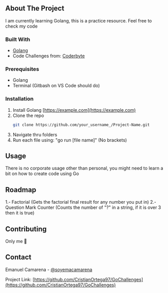 <!-- ABOUT THE PROJECT -->
## About The Project
I am currently learning Golang, this is a practice resource. Feel free to check my code

### Built With
* [Golang](https://go.dev/dl/)
* Code Challenges from: [Coderbyte](https://www.coderbyte.com/challenges)

### Prerequisites
* Golang
* Terminal (Gitbash on VS Code should do)

### Installation

1. Install Golang [https://example.com](https://example.com)
2. Clone the repo
   ```sh
   git clone https://github.com/your_username_/Project-Name.git
   ```
3. Navigate thru folders
4. Run each file using: "go run [file name]" (No brackets)


<!-- USAGE EXAMPLES -->
## Usage
There is no corporate usage other than personal, you might need to learn a bit on how to create code using Go

<!-- ROADMAP -->
## Roadmap
1.- Factorial (Gets the factorial final result for any number you put in)
2.- Question Mark Counter  (Counts the number of "?" in a string, if it is over 3 then it is true)

<!-- CONTRIBUTING -->
## Contributing
Only me 🦫


<!-- CONTACT -->
## Contact

Emanuel Camarena - [@soyemacamarena](https://twitter.com/soyemacamarena)

Project Link: [https://github.com/CristianOrtega97/GoChallenges](https://github.com/CristianOrtega97/GoChallenges)
